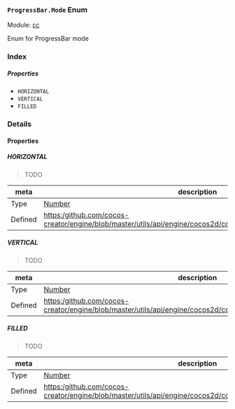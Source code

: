 ### `ProgressBar.Mode` Enum



Module: [cc](../modules/cc.md)




Enum for ProgressBar mode

### Index

##### Properties

  - `HORIZONTAL`
  - `VERTICAL`
  - `FILLED`

### Details

#### Properties


##### HORIZONTAL

> TODO

| meta | description |
|------|-------------|
| Type | <a href="https://developer.mozilla.org/en/JavaScript/Reference/Global_Objects/Number" class="crosslink external" target="_blank">Number</a> |
| Defined | [https:/github.com/cocos-creator/engine/blob/master/utils/api/engine/cocos2d/core/components/CCProgressBar.js:36](https:/github.com/cocos-creator/engine/blob/master/utils/api/engine/cocos2d/core/components/CCProgressBar.js#L36) |



##### VERTICAL

> TODO

| meta | description |
|------|-------------|
| Type | <a href="https://developer.mozilla.org/en/JavaScript/Reference/Global_Objects/Number" class="crosslink external" target="_blank">Number</a> |
| Defined | [https:/github.com/cocos-creator/engine/blob/master/utils/api/engine/cocos2d/core/components/CCProgressBar.js:43](https:/github.com/cocos-creator/engine/blob/master/utils/api/engine/cocos2d/core/components/CCProgressBar.js#L43) |



##### FILLED

> TODO

| meta | description |
|------|-------------|
| Type | <a href="https://developer.mozilla.org/en/JavaScript/Reference/Global_Objects/Number" class="crosslink external" target="_blank">Number</a> |
| Defined | [https:/github.com/cocos-creator/engine/blob/master/utils/api/engine/cocos2d/core/components/CCProgressBar.js:49](https:/github.com/cocos-creator/engine/blob/master/utils/api/engine/cocos2d/core/components/CCProgressBar.js#L49) |


